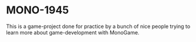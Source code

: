 # MONO-1945

This is a game-project done for practice by a bunch of nice people trying to learn more about game-development with MonoGame.
